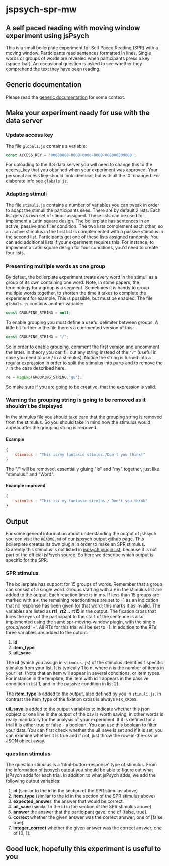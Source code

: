 # jspsych-spr-mw

## A self paced reading with moving window experiment using jsPsych

This is a small boilerplate experiment for Self Paced Reading (SPR) with a
moving window. Participants read sentences formatted in lines. Single
words or groups of words are revealed when participants press a key (space-bar).
An occasional question is asked to see whether they comprehend the text they
have been reading.

## Generic documentation

Please read the
[generic documentation](https://github.com/UiL-OTS-labs/jspsych-uil-template-docs)
for some context.

## Make your experiment ready for use with the data server

### Update access key

The file `globals.js` contains a variable:

```javascript
const ACCESS_KEY = '00000000-0000-0000-0000-000000000000';
```

For uploading to the ILS data server you will need to change
this to the access_key that you obtained when your experiment
was approved. Your personal access key should look identical, but
with all the '0' changed. For elaborate info see `globals.js`.

### Adapting stimuli

The file `stimuli.js` contains a number of variables you can tweak
in order to adapt the stimuli the participants sees. There
are by default 2 lists. Each list gets its own
set of stimuli assigned. These lists can be used to implement
a Latin square design. The boilerplate has sentences in an
active, passive and filler condition. The two lists complement
each other, so an active stimulus in the first list is complemented
with a passive stimulus in the second list. Participants get one of these
lists assigned randomly. You can add additional lists if your experiment
requires this. For instance, to implement a Latin square design for four
conditions, you'd need to create four lists.

### Presenting multiple words as one group

By defaut, the boilerplate experiment treats every word in the stimuli as a
group of its own containing one word. Note, in some papers, the terminology for
a group is a segment. Sometimes it is handy to group multiple words together,
to shorten the time it takes to complete the experiment for example. This is
possible, but must be enabled. The file `globals.js` contains another variable:

```javascript
const GROUPING_STRING = null;
```

To enable grouping you must define a useful delimiter between groups.
A little bit further in the file there's a commented version of this:

```javascript
const GROUPING_STRING = "/";
```

So in order to enable grouping, comment the first version and uncomment
the latter. In theory you can fill out any string instead of the `"/"`
(useful in case you need to use / in a stimulus).
Notice the string is turned into a regular expression in order to split
the stimulus into parts and to remove the `/` in the case described here.

```javascript
re = RegExp(GROUPING_STRING,'gu');
```

So make sure if you are going to be creative, that the expression is valid.

### Warning the grouping string is going to be removed as it shouldn't be displayed

In the stimulus file you should take care that the grouping string is removed
from the stimulus. So you should take in mind how the stimulus would appear
after the grouping string is removed.

#### Example

```javascript
{
    stimulus : "This is/my fantasic stimlus./Don't you think!"
}
```

The "/" will be removed, essentially gluing "is" and "my" together, just like
"stimulus." and "Word".

#### Example improved

```javascript
{
    stimulus : "This is/ my fantasic stimlus./ Don't you think"
}
```

## Output

For some general information about understanding the output of jsPsych you
can visit the `README.md` of our [jspsych output][1] github page. This
boilerplate creates its own plugin in order to make an SPR stimulus. Currently this
stimulus is not listed in [jspsych plugin list][2], because it is not part of
the official jsPsych source. So here we describe which output is specific for
the SPR.

### SPR stimulus

The boilerplate has support for 15 groups of words. Remember that a group can
consist of a single word. Groups starting with a `#` in the stimulus list are
added to the output. Each reaction time is in ms. If less than 15 groups are
marked with a `#`, the remaining reactiontimes are set to -1 as an indication
that no response has been given for that word; this marks it as
invalid. The variables are listed as **rt1**, **rt2** **..** **rt15** in the output.
The fixation cross that lures the eyes of the participant to the start of the
sentence is also implemented using the same spr-moving-window plugin, with the
single group/word '+'. All RTs for this trial will be set to -1.
In addition to the RTs three variables are added to the output:

1. **id**
1. **item_type**
1. **uil_save**

The **id** (which you assign in `stimulus.js`) of the stimulus identifies 1
specific stimulus from your list. It is typically 1 to n, where n is the number
of items in your list. (Note that an item will appear in several conditions,
or item types. For instance in the template, the item with id 1 appears in the passive
condition in list 1, and in the passive condition in list 2).

The **item_type** is added to the output, also defined by you in `stimuli.js`.
In contrast the item_type of the fixation cross is always ```FIX_CROSS```.

**uil_save** is added to the output variables to indicate whether this
json opbject or one line in the output of the csv is worth saving, in other
words is really mandatory for the analysis of your experiment. If it is defined
for a trial it is either true or false - a boolean. You can use this boolean
to filter your data. You can first check whether the uil_save is set and
if it is set, you can examine whether it is true and if not, just throw the
row-in-the-csv or JSON object away.

### question stimulus

The question stimulus is a 'html-button-response' type of stimulus. From the
information of [jspsych output][1] you should be able to figure out what jsPsych
adds for each trial. In addition to what jsPsych adds, we add the following
output variables:

1. **id** (similar to the id in the section of the SPR stimulus above)
1. **item_type** (similar to the id in the section of the SPR stimulus above)
1. **expected_answer**: the answer that would be correct.
1. **uil_save** (similar to the id in the section of the SPR stimulus above)
1. **answer** the answer that the participant gave; one of [false, true].
1. **correct** whether the given answer was the correct answer; one of [false, true].
1. **integer_correct** whether the given answer was the correct answer; one of
   [0, 1].

## Good luck, hopefully this experiment is useful to you

[1]:<https://github.com/UiL-OTS-labs/jspsych-output>
[2]:<https://www.jspsych.org/plugins/overview/#list-of-available-plugins>
